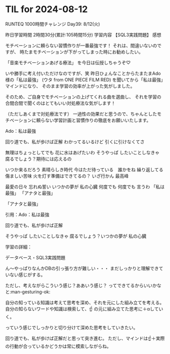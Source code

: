 # TIL for 2024-08-12

RUNTEQ 1000時間チャレンジ
Day39: 8/12(火)

昨日学習時間 2時間30分(累計:105時間15分)
学習内容 【SQL3実践問題】
感想

モチベーションに頼らない習慣作りが一番最強です！
それは、間違いないのですが、
時たまモチベーションが下がってしまった時にお勧めしたい。

「音楽モチベーションあげる療法」
を今日は伝授しちゃうぞ♡

いや勝手に考え付いただけなのですが、笑
昨日ひょんなことからたまたまAdo様の「私は最強」 (ウタ from ONE PIECE FILM RED)
を聞いてから「私は最強」マインドになり、
そのまま学習の効率が上がった気がしました。

そのため、ご自身でモチベーションの上げてくれる曲を選曲し、
それを学習の合間合間で聞くのはとてもいい対処療法な気がします！

（ただしあくまで対処療法です）
一過性の効果だと思うので、ちゃんとしたモチベーションに頼らない学習計画と習慣作りの徹底をお願いいたします。

Ado：私は最強

回り道でも、私が歩けば正解
わかってるいるけど
引くに引けなくてさ

無理はちょっとしてでも
花に水はあげたいわ
そうやっぱ したいことしなきゃ
腐るでしょう？期待には応えるの

いつか来るだろう 素晴らしき時代
今はただ待っている　誰かをね
繰り返してる 傷ましい苦味
火を灯す準備はできてるの？
いざ行かん 最高峰

最愛の日々
忘れぬ誓い
いつかの夢が 私の心臓
何度でも 何度でも 言うわ
「私は最強」
「アナタと最強」

「アナタと最強」

引用：Ado：私は最強

回り道でも、私が歩けば正解

そうやっぱ したいことしなきゃ 腐るでしょう？いつかの夢が 私の心臓

学習の詳細：

データベース・SQL3実践問題

ん〜やっぱりなんかDBの引っ張り方が難しい・・・
まだしっかりと理解できていない感じがする。

ただし、考えながらこういう感じ？ああいう感じ？
ってできてるからいいかなと:man-gesturing-ok:

自分の知っている知識は考えて思考を深め、それを元にした組み立てを考える。
自分の知らないワードや知識は検索して、☝️ の元に組み立てた思考に＋αしていく。

っていう感じでしっかりと切り分けて深めた思考をしていきたい。

回り道でも、私が歩けば正解だと思って突き進む。
ただし、マインドは☝️＋実際の行動が合っているかどうかは常に模索しながらね。